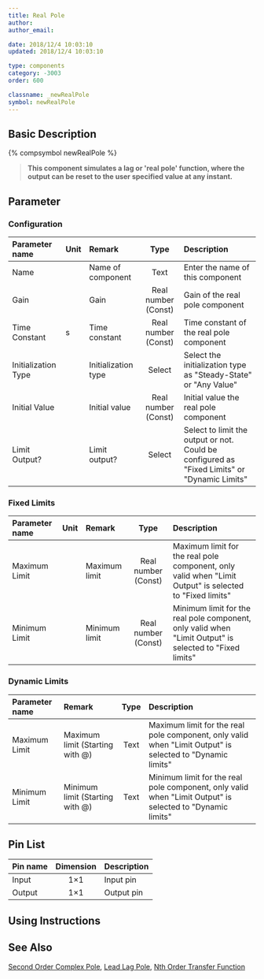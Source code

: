 ```yaml
---
title: Real Pole
author: 
author_email:

date: 2018/12/4 10:03:10
updated: 2018/12/4 10:03:10

type: components
category: -3003
order: 600

classname: _newRealPole
symbol: newRealPole
---
```

## Basic Description
{% compsymbol newRealPole %}

> **This component simulates a lag or 'real pole' function, where the output can be reset to the user specified value at any instant.**

## Parameter
### Configuration
| Parameter name | Unit | Remark | Type | Description |
| :--- | :--- | :--- | :--: | :--- |
| Name |  | Name of component | Text | Enter the name of this component |
| Gain |  | Gain | Real number (Const) | Gain of the real pole component |
| Time Constant | s | Time constant | Real number (Const) | Time constant of the real pole component|
| Initialization Type |  | Initialization type | Select | Select the initialization type as "Steady-State" or "Any Value" |
| Initial Value |  | Initial value | Real number (Const) | Initial value the real pole component |
| Limit Output? |  | Limit output? | Select | Select to limit the output or not. Could be configured as "Fixed Limits" or "Dynamic Limits" |

### Fixed Limits
| Parameter name | Unit | Remark | Type | Description |
| :--- | :--- | :--- | :--: | :--- |
| Maximum Limit |  | Maximum limit | Real number (Const) | Maximum limit for the real pole component, only valid when "Limit Output" is selected to "Fixed limits" |
| Minimum Limit |  | Minimum limit | Real number (Const) | Minimum limit for the real pole component, only valid when "Limit Output" is selected to "Fixed limits" |

### Dynamic Limits
| Parameter name | Remark | Type | Description |
| :--- | :--- | :--: | :--- |
| Maximum Limit | Maximum limit (Starting with @) | Text | Maximum limit for the real pole component, only valid when "Limit Output" is selected to "Dynamic limits" |
| Minimum Limit | Minimum limit (Starting with @) | Text | Minimum limit for the real pole component, only valid when "Limit Output" is selected to "Dynamic limits" |


## Pin List

| Pin name | Dimension | Description |
| :--- | :--:  | :--- |
| Input | 1×1 | Input pin |
| Output | 1×1 | Output pin |

## Using Instructions



## See Also

[Second Order Complex Pole](comp_newComplexPole.html), [Lead Lag Pole](comp_newLeadLag.html), [Nth Order Transfer Function](comp_newNthOrderTransFunc.html)
